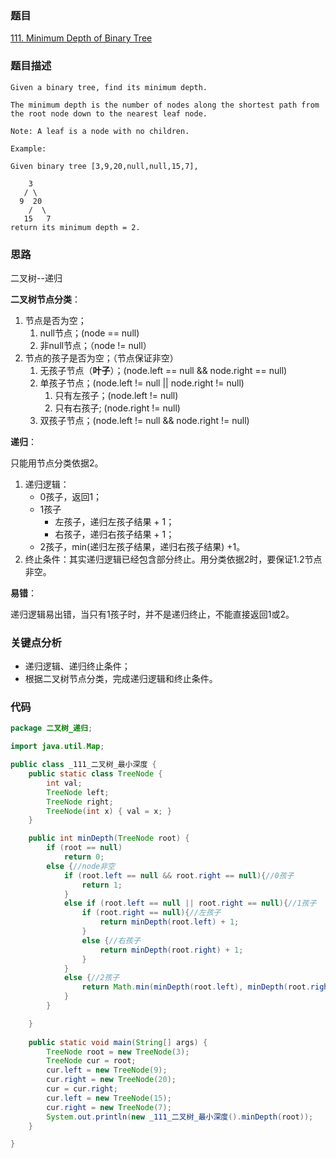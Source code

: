 ### 题目
[111. Minimum Depth of Binary Tree](https://leetcode.com/problems/minimum-depth-of-binary-tree/)
### 题目描述
```
Given a binary tree, find its minimum depth.

The minimum depth is the number of nodes along the shortest path from the root node down to the nearest leaf node.

Note: A leaf is a node with no children.

Example:

Given binary tree [3,9,20,null,null,15,7],

    3
   / \
  9  20
    /  \
   15   7
return its minimum depth = 2.
```
### 思路
二叉树--递归

**二叉树节点分类**：

1. 节点是否为空；
	1. null节点；(node == null)
	2. 非null节点；（node != null）
2. 节点的孩子是否为空；（节点保证非空）
	1. 无孩子节点（**叶子**）；(node.left == null && node.right == null)
	2. 单孩子节点；(node.left != null || node.right != null)
		1. 只有左孩子；(node.left != null)
		2. 只有右孩子; (node.right != null)
	3. 双孩子节点；(node.left != null && node.right != null)

**递归**：

只能用节点分类依据2。  

1. 递归逻辑：
	* 0孩子，返回1；
	* 1孩子
		* 左孩子，递归左孩子结果 + 1；
		* 右孩子，递归右孩子结果 + 1；
	* 2孩子，min(递归左孩子结果，递归右孩子结果)  +1。
2. 终止条件：其实递归逻辑已经包含部分终止。用分类依据2时，要保证1.2节点非空。

**易错**：

递归逻辑易出错，当只有1孩子时，并不是递归终止，不能直接返回1或2。

### 关键点分析
* 递归逻辑、递归终止条件；
* 根据二叉树节点分类，完成递归逻辑和终止条件。

### 代码
```java
package 二叉树_递归;

import java.util.Map;

public class _111_二叉树_最小深度 {
    public static class TreeNode {
        int val;
        TreeNode left;
        TreeNode right;
        TreeNode(int x) { val = x; }
    }

    public int minDepth(TreeNode root) {
        if (root == null)
            return 0;
        else {//node非空
            if (root.left == null && root.right == null){//0孩子
                return 1;
            }
            else if (root.left == null || root.right == null){//1孩子
                if (root.right == null){//左孩子
                    return minDepth(root.left) + 1;
                }
                else {//右孩子
                    return minDepth(root.right) + 1;
                }
            }
            else {//2孩子
                return Math.min(minDepth(root.left), minDepth(root.right)) +1;
            }
        }

    }
    
    public static void main(String[] args) {
        TreeNode root = new TreeNode(3);
        TreeNode cur = root;
        cur.left = new TreeNode(9);
        cur.right = new TreeNode(20);
        cur = cur.right;
        cur.left = new TreeNode(15);
        cur.right = new TreeNode(7);
        System.out.println(new _111_二叉树_最小深度().minDepth(root));
    }

}
```